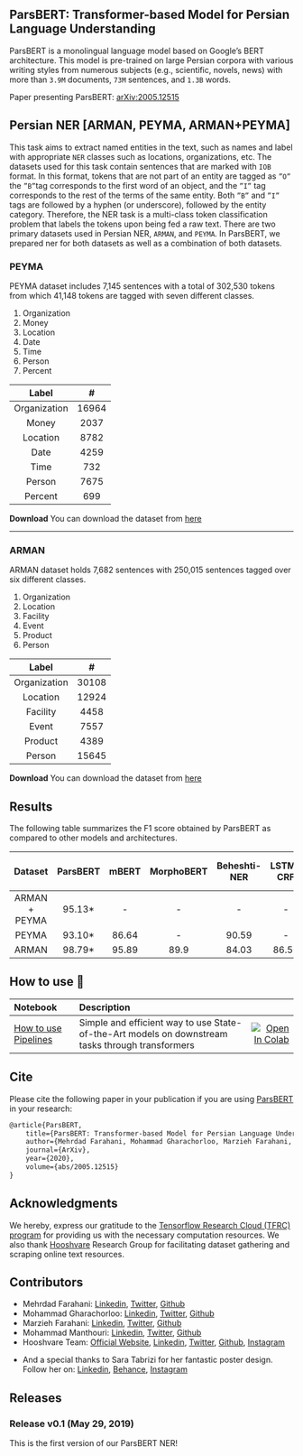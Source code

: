 ## ParsBERT: Transformer-based Model for Persian Language Understanding

ParsBERT is a monolingual language model based on Google’s BERT architecture. This model is pre-trained on large Persian corpora with various writing styles from numerous subjects (e.g., scientific, novels, news) with more than `3.9M` documents, `73M` sentences, and `1.3B` words. 

Paper presenting ParsBERT: [arXiv:2005.12515](https://arxiv.org/abs/2005.12515)


## Persian NER [ARMAN, PEYMA, ARMAN+PEYMA]

This task aims to extract named entities in the text, such as names and label with appropriate `NER` classes such as locations, organizations, etc. The datasets used for this task contain sentences that are marked with `IOB` format. In this format, tokens that are not part of an entity are tagged as `”O”` the `”B”`tag corresponds to the first word of an object, and the `”I”` tag corresponds to the rest of the terms of the same entity. Both `”B”` and `”I”` tags are followed by a hyphen (or underscore), followed by the entity category. Therefore, the NER task is a multi-class token classification problem that labels the tokens upon being fed a raw text. There are two primary datasets used in Persian NER, `ARMAN`, and `PEYMA`. In ParsBERT, we prepared ner for both datasets as well as a combination of both datasets.



### PEYMA

PEYMA dataset includes 7,145 sentences with a total of 302,530 tokens from which 41,148 tokens are tagged with seven different classes.

1. Organization
2. Money
3. Location
4. Date
5. Time
6. Person
7. Percent


|     Label    |   #   |
|:------------:|:-----:|
| Organization | 16964 |
|     Money    |  2037 |
|   Location   |  8782 |
|     Date     |  4259 |
|     Time     |  732  |
|    Person    |  7675 |
|    Percent   |  699  |



**Download**
You can download the dataset from [here](http://nsurl.org/tasks/task-7-named-entity-recognition-ner-for-farsi/)

---

### ARMAN

ARMAN dataset holds 7,682 sentences with 250,015 sentences tagged over six different classes.

1. Organization
2. Location
3. Facility
4. Event
5. Product
6. Person


|     Label    |   #   |
|:------------:|:-----:|
| Organization | 30108 |
|   Location   | 12924 |
|   Facility   |  4458 |
|     Event    |  7557 |
|    Product   |  4389 |
|    Person    | 15645 |



**Download**
You can download the dataset from [here](https://github.com/HaniehP/PersianNER)



## Results

The following table summarizes the F1 score obtained by ParsBERT as compared to other models and architectures.

| Dataset         | ParsBERT |  mBERT   |  MorphoBERT |  Beheshti-NER  |  LSTM-CRF  |  Rule-Based CRF  |  BiLSTM-CRF  |
|:---------------:|:--------:|:--------:|:-----------:|:--------------:|:----------:|:----------------:|:------------:|
|  ARMAN + PEYMA  |   95.13* |      -   |      -      |        -       |      -     |         -        |       -      |
|  PEYMA          |   93.10* |   86.64  |      -      |      90.59     |      -     |       84.00      |       -      |
|  ARMAN          |   98.79* |   95.89  |    89.9     |      84.03     |    86.55   |         -        |     77.45    |


## How to use :hugs:
| Notebook     |      Description      |   |
|:----------|:-------------|------:|
| [How to use Pipelines](https://github.com/hooshvare/parsbert-ner/blob/master/persian-ner-pipeline.ipynb)  | Simple and efficient way to use State-of-the-Art models on downstream tasks through transformers | [![Open In Colab](https://colab.research.google.com/assets/colab-badge.svg)](https://colab.research.google.com/github/hooshvare/parsbert-ner/blob/master/persian-ner-pipeline.ipynb) |


## Cite 

Please cite the following paper in your publication if you are using [ParsBERT](https://arxiv.org/abs/2005.12515) in your research:

```markdown
@article{ParsBERT,
    title={ParsBERT: Transformer-based Model for Persian Language Understanding},
    author={Mehrdad Farahani, Mohammad Gharachorloo, Marzieh Farahani, Mohammad Manthouri},
    journal={ArXiv},
    year={2020},
    volume={abs/2005.12515}
}
```


## Acknowledgments

We hereby, express our gratitude to the [Tensorflow Research Cloud (TFRC) program](https://tensorflow.org/tfrc) for providing us with the necessary computation resources. We also thank [Hooshvare](https://hooshvare.com) Research Group for facilitating dataset gathering and scraping online text resources.


## Contributors

- Mehrdad Farahani: [Linkedin](https://www.linkedin.com/in/m3hrdadfi/), [Twitter](https://twitter.com/m3hrdadfi), [Github](https://github.com/m3hrdadfi)
- Mohammad Gharachorloo:  [Linkedin](https://www.linkedin.com/in/mohammad-gharachorloo/), [Twitter](https://twitter.com/MGharachorloo), [Github](https://github.com/baarsaam)
- Marzieh Farahani:  [Linkedin](https://www.linkedin.com/in/marziehphi/), [Twitter](https://twitter.com/marziehphi), [Github](https://github.com/marziehphi)
- Mohammad Manthouri:  [Linkedin](https://www.linkedin.com/in/mohammad-manthouri-aka-mansouri-07030766/), [Twitter](https://twitter.com/mmanthouri), [Github](https://github.com/mmanthouri)
- Hooshvare Team:  [Official Website](https://hooshvare.com/), [Linkedin](https://www.linkedin.com/company/hooshvare), [Twitter](https://twitter.com/hooshvare), [Github](https://github.com/hooshvare), [Instagram](https://www.instagram.com/hooshvare/)

+ And a special thanks to Sara Tabrizi for her fantastic poster design. Follow her on: [Linkedin](https://www.linkedin.com/in/sara-tabrizi-64548b79/), [Behance](https://www.behance.net/saratabrizi), [Instagram](https://www.instagram.com/sara_b_tabrizi/)

## Releases

### Release v0.1 (May 29, 2019)
This is the first version of our ParsBERT NER!